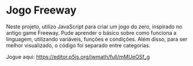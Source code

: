 # Jogo Freeway

Neste projeto, utilizo JavaScript para criar um jogo do zero, inspirado no antigo game Freeway. Pude aprender o básico sobre como funciona a linguagem, utilizando variáveis, funções e condições. Além disso, para ser melhor visualizado, o código foi separado entre categorias.

Jogue aqui: https://editor.p5js.org/jwmath/full/mMUeOSf_g
